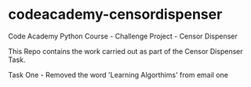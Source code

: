 # codeacademy-censordispenser
Code Academy Python Course - Challenge Project - Censor Dispenser

This Repo contains the work carried out as part of the Censor Dispenser Task.

Task One - Removed the word 'Learning Algorthims' from email one

